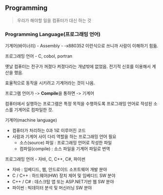 ## Programming

> 우리가 해야할 일을 컴퓨터가 대신 하는 것

### Programming Language(프로그래밍 언어)

기계어(바이너리) - Assembly - -x880352 이런식으로 쓰니까 사람이 이해하기 힘듦.

프로그래밍 언어 - C, cobol, portran

옛날 컴퓨터는 전구가 꺼졌다 켜졌다라는 개념밖에 없었음. 전기적 신호를 이용해서 계산을 했음.

효율적으로 동작을 시키려고 기계어라는 것이 나옴.

프로그램 언어가 -> **Compile**을 통하면 -> 기계어

컴퓨터에서 실행하는 프로그램은 특정 목적을 수행하도록 프로그래밍 언어로 작성된 소스를 기계어로 컴파일한 것.

기계어(machine language)
- 컴퓨터가 처리하는 0과 1로 이루어진 코드
- 사람과 기계어 사이 다리 역할을 하는 프로그래밍 언어 필요
    - 소스(source) 파일 : 프로그래밍 언어로 작성한 파일
    - 컴파일(compile) : 소스 파일을 기계어 파일로 번역
    

프로그래밍 언어 - 자바, C, C++, C#, 파이썬
- 자바 : 임베디드, 웹, 안드로이드 소프트웨어 개발 분야
- C / C++ : 하드웨어(HW) 장치 제어 및 임베디드 SW 분야
- C++ / C# : 데스크탑 앱 또는 ASP.NET기반 웹 SW 분야
- 파이썬 : 빅데이터 분석 및 머신러닝 SW 분야